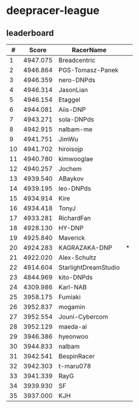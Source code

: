 # deepracer-league

## leaderboard

<!-- leaderboard -->
| # | Score | RacerName |   |
| - | ----- | --------- | - |
| 1 | 4947.075 | Breadcentric | |
| 2 | 4946.864 | PGS-Tomasz-Panek | |
| 3 | 4946.359 | nero-DNPds | |
| 4 | 4946.314 | JasonLian | |
| 5 | 4946.154 | Etaggel | |
| 6 | 4944.081 | Aiis-DNP | |
| 7 | 4943.271 | sola-DNPds | |
| 8 | 4942.915 | nalbam-me | |
| 9 | 4941.751 | JimWu | |
| 10 | 4941.702 | hiroisojp | |
| 11 | 4940.780 | kimwooglae | |
| 12 | 4940.257 | Jochem | |
| 13 | 4939.540 | ABaykov | |
| 14 | 4939.195 | leo-DNPds | |
| 15 | 4934.914 | Kire | |
| 16 | 4934.418 | TonyJ | |
| 17 | 4933.281 | RichardFan | |
| 18 | 4928.130 | HY-DNP | |
| 19 | 4925.840 | Maverick | |
| 20 | 4924.283 | KAGRAZAKA-DNP | * |
| 21 | 4922.020 | Alex-Schultz | |
| 22 | 4914.604 | StarlightDreamStudio | |
| 23 | 4844.969 | kito-DNPds | |
| 24 | 4309.986 | Karl-NAB | |
| 25 | 3958.175 | Fumiaki | |
| 26 | 3952.837 | mogamin | |
| 27 | 3952.554 | Jouni-Cybercom | |
| 28 | 3952.129 | maeda-ai | |
| 29 | 3946.386 | hyeonwoo | |
| 30 | 3944.833 | nalbam | |
| 31 | 3942.541 | BespinRacer | |
| 32 | 3942.303 | t-maru078 | |
| 33 | 3941.339 | RayG | |
| 34 | 3939.930 | SF | |
| 35 | 3937.000 | KJH | |
